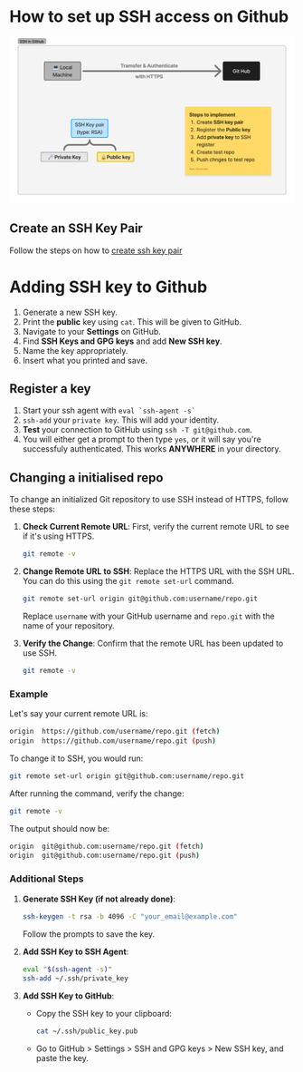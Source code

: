
# How to set up SSH access on Github

![SSH Github diagram](../images/ssh-github-diagram.png)

## Create an SSH Key Pair

Follow the steps on how to [create ssh key pair](README.md#create-an-ssh-key-pair)

# Adding SSH key to Github

1. Generate a new SSH key.
2. Print the **public** key using `cat`. This will be given to GitHub.
3. Navigate to your **Settings** on GitHub.
4. Find **SSH Keys and GPG keys** and add **New SSH key**.
5. Name the key appropriately.
6. Insert what you printed and save.

## Register a key

1. Start your ssh agent with ```eval `ssh-agent -s` ```
2. `ssh-add` your `private key`. This will add your identity.
3. **Test** your connection to GitHub using `ssh -T git@github.com`.
4. You will either get a prompt to then type `yes`, or it will say you're successfuly authenticated. This works **ANYWHERE** in your directory.

## Changing a initialised repo

To change an initialized Git repository to use SSH instead of HTTPS, follow these steps:

1. **Check Current Remote URL**: First, verify the current remote URL to see if it's using HTTPS.

    ```bash
    git remote -v
    ```

2. **Change Remote URL to SSH**: Replace the HTTPS URL with the SSH URL. You can do this using the `git remote set-url` command.

    ```bash
    git remote set-url origin git@github.com:username/repo.git
    ```

    Replace `username` with your GitHub username and `repo.git` with the name of your repository.

3. **Verify the Change**: Confirm that the remote URL has been updated to use SSH.

    ```bash
    git remote -v
    ```

### Example

Let's say your current remote URL is:

```bash
origin  https://github.com/username/repo.git (fetch)
origin  https://github.com/username/repo.git (push)
```

To change it to SSH, you would run:

```bash
git remote set-url origin git@github.com:username/repo.git
```

After running the command, verify the change:

```bash
git remote -v
```

The output should now be:

```bash
origin  git@github.com:username/repo.git (fetch)
origin  git@github.com:username/repo.git (push)
```

### Additional Steps

1. **Generate SSH Key (if not already done)**:

    ```bash
    ssh-keygen -t rsa -b 4096 -C "your_email@example.com"
    ```

    Follow the prompts to save the key.

2. **Add SSH Key to SSH Agent**:

    ```bash
    eval "$(ssh-agent -s)"
    ssh-add ~/.ssh/private_key
    ```

3. **Add SSH Key to GitHub**:
    - Copy the SSH key to your clipboard:

        ```bash
        cat ~/.ssh/public_key.pub
        ```

    - Go to GitHub > Settings > SSH and GPG keys > New SSH key, and paste the key.
